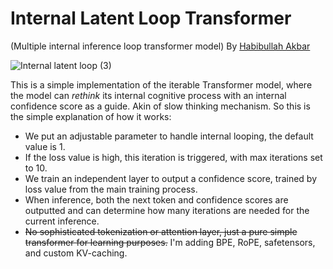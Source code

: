 # Internal Latent Loop Transformer
(Multiple internal inference loop transformer model)
By [Habibullah Akbar](https://chavyv.vercel.app)

![Internal latent loop (3)](https://github.com/user-attachments/assets/83b8ea07-fbe2-4d80-9ab9-ade33a19a587)

This is a simple implementation of the iterable Transformer model, where the model can *rethink* its internal cognitive process with an internal confidence score as a guide. Akin of slow thinking mechanism.
So this is the simple explanation of how it works:
- We put an adjustable parameter to handle internal looping, the default value is 1.
- If the loss value is high, this iteration is triggered, with max iterations set to 10.
- We train an independent layer to output a confidence score, trained by loss value from the main training process.
- When inference, both the next token and confidence scores are outputted and can determine how many iterations are needed for the current inference.
- ~~No sophisticated tokenization or attention layer, just a pure simple transformer for learning purposes.~~ I'm adding BPE, RoPE, safetensors, and custom KV-caching.

